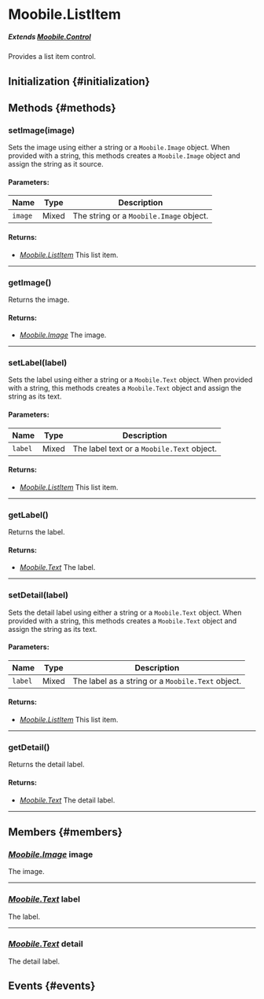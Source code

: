 Moobile.ListItem
================================================================================

##### Extends *[Moobile.Control](Control/Control.md)*

Provides a list item control.

Initialization {#initialization}
--------------------------------------------------------------------------------

Methods {#methods}
--------------------------------------------------------------------------------

### setImage(image)

Sets the image using either a string or a `Moobile.Image` object. When provided with a string, this methods creates a `Moobile.Image` object and assign the string as it source.

#### Parameters:

Name    | Type  | Description
------- | ----- | -----------
`image` | Mixed | The string or a `Moobile.Image` object.

#### Returns:

- *[Moobile.ListItem](Control/ListItem.md)* This list item.

-----

### getImage()

Returns the image.

#### Returns:

- *[Moobile.Image](Control/Image.md)* The image.

-----

### setLabel(label)

Sets the label using either a string or a `Moobile.Text` object. When provided with a string, this methods creates a `Moobile.Text` object and assign the string as its text.

#### Parameters:

Name    | Type  | Description
------- | ----- | -----------
`label` | Mixed | The label text or a `Moobile.Text` object.

#### Returns:

- *[Moobile.ListItem](Control/ListItem.md)* This list item.

-----

### getLabel()

Returns the label.

#### Returns:

- *[Moobile.Text](Control/Text.md)* The label.

-----

### setDetail(label)

Sets the detail label using either a string or a `Moobile.Text` object. When provided with a string, this methods creates a `Moobile.Text` object and assign the string as its text.

#### Parameters:

Name    | Type  | Description
------- | ----- | -----------
`label` | Mixed | The label as a string or a `Moobile.Text` object.

#### Returns:

- *[Moobile.ListItem](Control/ListItem.md)* This list item.

-----

### getDetail()

Returns the detail label.

#### Returns:

- *[Moobile.Text](Control/Text.md)* The detail label.

-----

Members {#members}
--------------------------------------------------------------------------------

### *[Moobile.Image](Control/Image.md)* image

The image.

-----

### *[Moobile.Text](Control/Text.md)* label

The label.

-----

### *[Moobile.Text](Control/Text.md)* detail

The detail label.

Events {#events}
--------------------------------------------------------------------------------